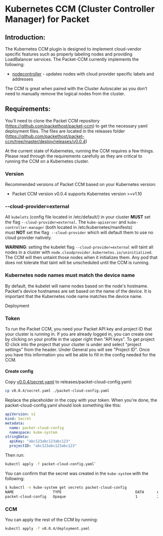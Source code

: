 # Kubernetes CCM (Cluster Controller Manager) for Packet

## Introduction:


The Kubernetes CCM plugin is designed to implement cloud-vendor specific features such as properly labeling nodes and providing LoadBalancer services. The Packet-CCM currently implements the following:
* [nodecontroller](https://kubernetes.io/docs/concepts/architecture/cloud-controller/#node-controller) - updates nodes with cloud provider specific labels and addresses

The CCM is great when paired with the Cluster Autoscaler as you don’t need to manually remove the logical nodes from the cluster.

## Requirements:

You’ll need to clone the Packet CCM repository (https://github.com/packethost/packet-ccm) to get the necessary yaml deployment files. The files are located in the releases folder (https://github.com/packethost/packet-ccm/tree/master/deploy/releases/v0.0.4)

At the current state of Kubernetes, running the CCM requires a few things. Please read through the requirements carefully as they are critical to running the CCM on a Kubernetes cluster.

### Version
Recommended versions of Packet CCM based on your Kubernetes version:
* Packet CCM version v0.0.4 supports Kubernetes version >=v1.10

### --cloud-provider=external
All `kubelets` (config file located in /etc/default/) in your cluster **MUST** set the flag `--cloud-provider=external`. The `kube-apiserver` and `kube-controller-manager` (both located in /etc/kubernetes/manifests) must **NOT** set the flag  `--cloud-provider` which will default them to use no cloud provider natively.

**WARNING**: setting the kubelet flag `--cloud-provider=external` will taint all nodes in a cluster with `node.cloudprovider.kubernetes.io/uninitialized`.
The CCM will then untaint those nodes when it initializes them.
Any pod that does not tolerate that taint will be unscheduled until the CCM is running.

### Kubernetes node names must match the device name
By default, the kubelet will name nodes based on the node's hostname.
Packet's device hostnames are set based on the name of the device.
It is important that the Kubernetes node name matches the device name.

Deployment

### Token
To run the Packet CCM, you need your Packet API key and project ID that your cluster is running in.
If you are already logged in, you can create one by clicking on your profile in the upper right then "API keys".
To get project ID click into the project that your cluster is under and select "project settings" from the header.
Under General you will see "Project ID". Once you have this information you will be able to fill in the config needed for the CCM.

#### Create config
Copy [v0.0.4/secret.yaml](v0.0.4/secret.yaml) to releases/packet-cloud-config.yaml:
```bash
cp v0.0.4/secret.yaml ./packet-cloud-config.yaml
```

Replace the placeholder in the copy with your token. When you're done, the packet-cloud-config.yaml should look something like this:
```yaml
apiVersion: v1
kind: Secret
metadata:
  name: packet-cloud-config
  namespace: kube-system
stringData:
  apiKey: "abc123abc123abc123"
  projectID: "abc123abc123abc123"
```

Then run:
```bash
kubectl apply -f packet-cloud-config.yaml`
```

You can confirm that the secret was created in the `kube-system` with the following:
```bash
$ kubectl -n kube-system get secrets packet-cloud-config
NAME                  TYPE                                  DATA      AGE
packet-cloud-config   Opaque                                1         2m
```

### CCM
You can apply the rest of the CCM by running:

```bash
kubectl apply -f v0.0.4/deployment.yaml
```
